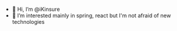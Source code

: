 - 👋 Hi, I’m @iKinsure
- 👀 I’m interested mainly in spring, react but I'm not afraid of new technologies
<!---
iKinsure/iKinsure is a ✨ special ✨ repository because its `README.md` (this file) appears on your GitHub profile.
You can click the Preview link to take a look at your changes.
--->
